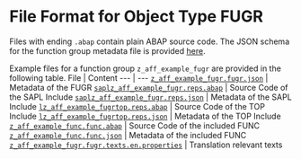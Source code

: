 # File Format for Object Type FUGR

Files with ending `.abap` contain plain ABAP source code.
The JSON schema for the function group metadata file is provided [here](./fugr.json).

Example files for a function group `z_aff_example_fugr` are provided in the following table.
File | Content
 --- | ---
[`z_aff_example_fugr.fugr.json`](./examples/z_aff_example_fugr.fugr.json)                 | Metadata of the FUGR
[`saplz_aff_example_fugr.reps.abap`](./examples/saplz_aff_example_fugr.reps.abap)         | Source Code of the SAPL Include
[`saplz_aff_example_fugr.reps.json`](./examples/saplz_aff_example_fugr.reps.json)         | Metadata of the SAPL Include
[`lz_aff_example_fugrtop.reps.abap`](./examples/lz_aff_example_fugrtop.reps.abap) 	  | Source Code of the TOP Include
[`lz_aff_example_fugrtop.reps.json`](./examples/lz_aff_example_fugrtop.reps.json)         | Metadata of the TOP Include
[`z_aff_example_func.func.abap`](./examples/z_aff_example_func.func.abap)                 | Source Code of the included FUNC
[`z_aff_example_func.func.json`](./examples/z_aff_example_func.func.json)                 | Metadata of the included FUNC
[`z_aff_example_fugr.fugr.texts.en.properties`](./examples/z_aff_example_fugr.fugr.texts.en.properties)   | Translation relevant texts